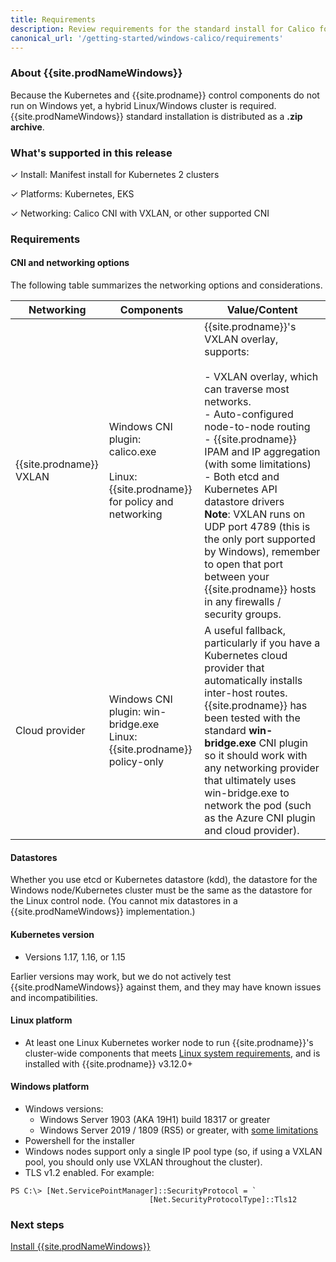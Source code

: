 ```yaml
---
title: Requirements 
description: Review requirements for the standard install for Calico for Windows.
canonical_url: '/getting-started/windows-calico/requirements'
---
```


### About {{site.prodNameWindows}}

Because the Kubernetes and {{site.prodname}} control components do not run on Windows yet, a hybrid Linux/Windows cluster is required. {{site.prodNameWindows}} standard installation is distributed as a **.zip archive**. 

### What's supported in this release

✓ Install: Manifest install for Kubernetes 2 clusters

✓ Platforms: Kubernetes, EKS

✓ Networking: Calico CNI with VXLAN, or other supported CNI

### Requirements

#### CNI and networking options

The following table summarizes the networking options and considerations.

| Networking              | Components                                                   | **Value/Content**                                            |
| ----------------------- | ------------------------------------------------------------ | ------------------------------------------------------------ |
| {{site.prodname}} VXLAN | Windows CNI plugin:<br/>calico.exe<br /><br />Linux: {{site.prodname}} for policy and networking | {{site.prodname}}'s VXLAN overlay, supports:<br/><br />- VXLAN overlay, which can traverse most networks.<br/>- Auto-configured node-to-node routing<br/>- {{site.prodname}} IPAM and IP aggregation (with some limitations)<br/>- Both etcd and Kubernetes API datastore drivers<br/>**Note**: VXLAN runs on UDP port 4789 (this is the only port supported by Windows), remember to open that port between your {{site.prodname}} hosts in any firewalls / security groups. |
| Cloud provider          | Windows CNI plugin: win-bridge.exe<br />Linux: {{site.prodname}} policy-only | A useful fallback, particularly if you have a Kubernetes cloud provider that automatically installs inter-host routes. {{site.prodname}} has been tested with the standard **win-bridge.exe** CNI plugin so it should work with any networking provider that ultimately uses win-bridge.exe to network the pod (such as the Azure CNI plugin and cloud provider). |

#### Datastores

Whether you use etcd or Kubernetes datastore (kdd), the datastore for the Windows node/Kubernetes cluster must be the same as the datastore for the Linux control node. (You cannot mix datastores in a {{site.prodNameWindows}} implementation.)

#### Kubernetes version 

- Versions 1.17, 1.16, or 1.15

Earlier versions may work, but we do not actively test {{site.prodNameWindows}} against them, and they may have known issues and incompatibilities.

#### Linux platform 

- At least one Linux Kubernetes worker node to run {{site.prodname}}'s cluster-wide components that meets [Linux system requirements]({{site.baseurl}}/getting-started/kubernetes/requirements), and is installed with {{site.prodname}} v3.12.0+

#### Windows platform 

- Windows versions:
  - Windows Server 1903 (AKA 19H1) build 18317 or greater
  - Windows Server 2019 / 1809 (RS5) or greater, with [some limitations]({{site.baseurl}}/getting-started/windows-calico/limitations)
- Powershell for the installer
- Windows nodes support only a single IP pool type (so, if using a VXLAN pool, you should only use VXLAN throughout the cluster).
- TLS v1.2 enabled. For example:

```
PS C:\> [Net.ServicePointManager]::SecurityProtocol = `
                               [Net.SecurityProtocolType]::Tls12
```
### Next steps

[Install {{site.prodNameWindows}}]({{site.baseurl}}/getting-started/windows-calico/standard)
